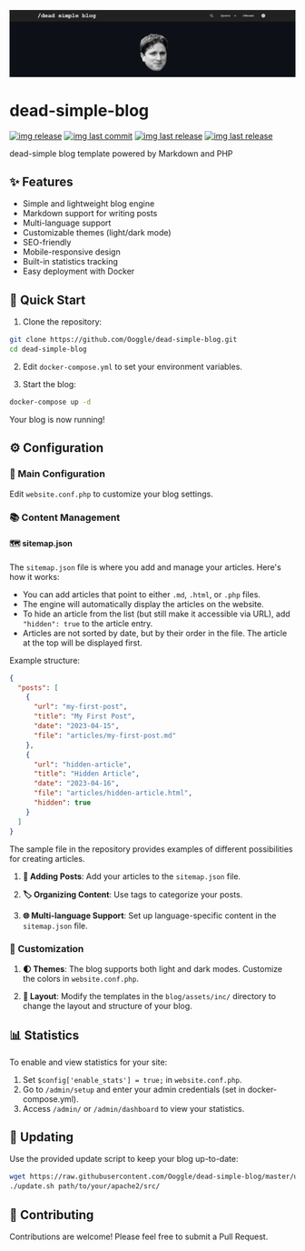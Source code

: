 ![header](images/header.png)

# dead-simple-blog

[![img release](https://img.shields.io/github/commit-activity/m/Ooggle/dead-simple-blog.svg?sanitize=true&color=blue)](#)
[![img last commit](https://img.shields.io/github/last-commit/Ooggle/dead-simple-blog.svg)](#)
[![img last release](https://img.shields.io/github/release/Ooggle/dead-simple-blog.svg?color=red)](#)
[![img last release](https://img.shields.io/twitter/follow/Ooggule.svg?style=social)](https://twitter.com/Ooggule)

dead-simple blog template powered by Markdown and PHP

## ✨ Features

- Simple and lightweight blog engine
- Markdown support for writing posts
- Multi-language support
- Customizable themes (light/dark mode)
- SEO-friendly
- Mobile-responsive design
- Built-in statistics tracking
- Easy deployment with Docker

## 🚀 Quick Start

1. Clone the repository:
```sh
git clone https://github.com/Ooggle/dead-simple-blog.git
cd dead-simple-blog
```

2. Edit `docker-compose.yml` to set your environment variables.

3. Start the blog:
```sh
docker-compose up -d
```

Your blog is now running!

## ⚙️ Configuration

### 🔧 Main Configuration

Edit `website.conf.php` to customize your blog settings.

### 📚 Content Management

#### 🗺️ sitemap.json

The `sitemap.json` file is where you add and manage your articles. Here's how it works:

- You can add articles that point to either `.md`, `.html`, or `.php` files.
- The engine will automatically display the articles on the website.
- To hide an article from the list (but still make it accessible via URL), add `"hidden": true` to the article entry.
- Articles are not sorted by date, but by their order in the file. The article at the top will be displayed first.

Example structure:

```json
{
  "posts": [
    {
      "url": "my-first-post",
      "title": "My First Post",
      "date": "2023-04-15",
      "file": "articles/my-first-post.md"
    },
    {
      "url": "hidden-article",
      "title": "Hidden Article",
      "date": "2023-04-16",
      "file": "articles/hidden-article.html",
      "hidden": true
    }
  ]
}
```

The sample file in the repository provides examples of different possibilities for creating articles.

1. **📝 Adding Posts**: Add your articles to the `sitemap.json` file.

2. **🏷️ Organizing Content**: Use tags to categorize your posts.

3. **🌐 Multi-language Support**: Set up language-specific content in the `sitemap.json` file.

### 🎨 Customization

1. **🌓 Themes**: The blog supports both light and dark modes. Customize the colors in `website.conf.php`.

2. **📐 Layout**: Modify the templates in the `blog/assets/inc/` directory to change the layout and structure of your blog.

## 📊 Statistics

To enable and view statistics for your site:

1. Set `$config['enable_stats'] = true;` in `website.conf.php`.
2. Go to `/admin/setup` and enter your admin credentials (set in docker-compose.yml).
3. Access `/admin/` or `/admin/dashboard` to view your statistics.

## 🔄 Updating

Use the provided update script to keep your blog up-to-date:

```sh
wget https://raw.githubusercontent.com/Ooggle/dead-simple-blog/master/update.sh && chmod u+x ./update.sh
./update.sh path/to/your/apache2/src/
```

## 🤝 Contributing

Contributions are welcome! Please feel free to submit a Pull Request.